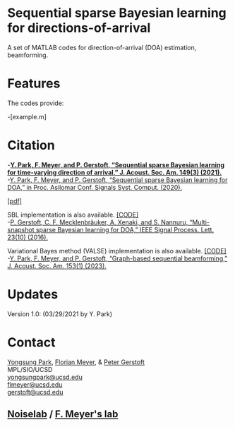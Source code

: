 # Sequential sparse Bayesian learning for directions-of-arrival

A set of MATLAB codes for direction-of-arrival (DOA) estimation, beamforming.

# Features

The codes provide:

-[example.m]

# Citation

-**[Y. Park, F. Meyer, and P. Gerstoft, “Sequential sparse Bayesian learning for time-varying direction of arrival,” J. Acoust. Soc. Am. 149(3) (2021).](https://doi.org/10.1121/10.0003802)**  
-[Y. Park, F. Meyer, and P. Gerstoft, “Sequential sparse Bayesian learning for DOA,” in Proc. Asilomar Conf. Signals Syst. Comput. (2020).](https://doi.org/10.1109/IEEECONF51394.2020.9443444)  

[[pdf]](https://www.dropbox.com/sh/qgi9symf43rki41/AADSrGg567PS86_S4A7j6aWEa?dl=0)  

SBL implementation is also available. [[CODE]](https://github.com/ysparkwin/SBL)  
-[P. Gerstoft, C. F. Mecklenbräuker, A. Xenaki, and S. Nannuru, “Multi-snapshot sparse Bayesian learning for DOA,” IEEE Signal Process. Lett. 23(10) (2016).](https://ieeexplore.ieee.org/abstract/document/7536146)  

Variational Bayes method (VALSE) implementation is also available. [[CODE]](https://github.com/ysparkwin/Sequential_VariationalBayesDOA)  
-[Y. Park, F. Meyer, and P. Gerstoft, “Graph-based sequential beamforming,” J. Acoust. Soc. Am. 153(1) (2023).](https://doi.org/10.1121/10.0016876)  

# Updates

Version 1.0: (03/29/2021 by Y. Park)

# Contact

[Yongsung Park](https://scholar.google.com/citations?user=kYGe18EAAAAJ&hl=en&oi=ao), [Florian Meyer](https://scholar.google.com/citations?user=XnMK9VcAAAAJ&hl=en&oi=ao), & [Peter Gerstoft](https://scholar.google.com/citations?user=oLMfDnYAAAAJ&hl=en)  
MPL/SIO/UCSD  
yongsungpark@ucsd.edu  
flmeyer@ucsd.edu  
gerstoft@ucsd.edu  
## [Noiselab](http://noiselab.ucsd.edu/) / [F. Meyer's lab](http://fmeyer.ucsd.edu/)
